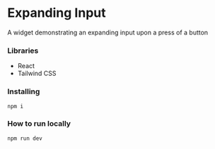 # Expanding Input

A widget demonstrating an expanding input upon a press of a button

### Libraries

- React
- Tailwind CSS

### Installing

```
npm i
```

### How to run locally

```
npm run dev
```